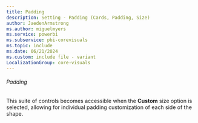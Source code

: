 ```yaml
---
title: Padding
description: Setting - Padding (Cards, Padding, Size)
author: JaedenArmstrong
ms.author: miguelmyers
ms.service: powerbi
ms.subservice: pbi-corevisuals
ms.topic: include
ms.date: 06/21/2024
ms.custom: include file - variant
LocalizationGroup: core-visuals
---
```

###### Padding

This suite of controls becomes accessible when the **Custom** size option is selected, allowing for individual padding customization of each side of the shape.
